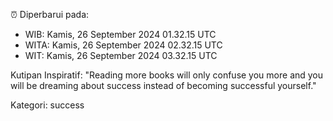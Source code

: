 ⏰ Diperbarui pada:
- WIB: Kamis, 26 September 2024 01.32.15 UTC
- WITA: Kamis, 26 September 2024 02.32.15 UTC
- WIT: Kamis, 26 September 2024 03.32.15 UTC

Kutipan Inspiratif:
"Reading more books will only confuse you more and you will be dreaming about success instead of becoming successful yourself."


Kategori: success

